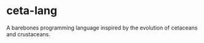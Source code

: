 # ceta-lang
A barebones programming language inspired by the evolution of cetaceans and crustaceans.
